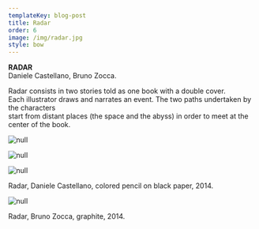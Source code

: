 ```yaml
---
templateKey: blog-post
title: Radar
order: 6
image: /img/radar.jpg
style: bow
---
```

**RADAR**\
Daniele Castellano, Bruno Zocca.

Radar consists in two stories told as one book with a double cover. \
Each illustrator draws and narrates an event. The two paths undertaken by the characters \
start from distant places (the space and the abyss) in order to meet at the center of the book.

![null](/img/logo1.jpg)

![null](/img/gif-radar.gif)

![null](/img/pg8-9.jpg)

Radar, Daniele Castellano, colored pencil on black paper, 2014.

![null](/img/pg4-5.jpg)

Radar, Bruno Zocca, graphite, 2014.
